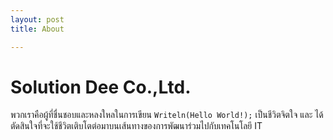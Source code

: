 ```yaml
---
layout: post
title: About

---
```


# Solution Dee Co.,Ltd.
พวกเราคือผู้ที่ชื่นชอบและหลงใหลในการเขียน `Writeln(Hello World!);` เป็นชีวิตจิตใจ และ ได้ตัดสินใจที่จะใช้ชีวิตเติบโตต่อมาบนเส้นทางของการพัฒนาร่วมไปกับเทคโนโลยี IT
